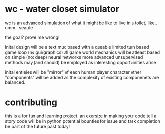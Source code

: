 # wc - water closet simulator

wc is an advanced simulation of what it might be like to live in a toilet, like.. umm.. seattle.

the goal? prove me wrong!

inital design will be a text mud based with a queable limited turn based game loop (no gui/graphics)
all game world mechanics will be atleast based on simple (not deep) neural networks
more advanced unsupervised methods may (and should) be employed as interesting opportuinities arise

inital entieies will be "mirror" of each human player character
other "components" will be added as the complexity of existing componenets are balanced.

# contributing

this is a for fun and learning project. 
an exersize in making your code tell a story
code will be in python
potential bounties for issue and task completion
be part of the future past today!
